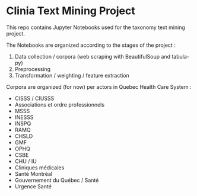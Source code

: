 # Clinia Text Mining Project

This repo contains Jupyter Notebooks used for the taxonomy text mining project. 

The Notebooks are organized according to the stages of the project : 

1. Data collection / corpora (web scraping with BeautifulSoup and tabula-py)
2. Preprocessing
3. Transformation / weighting / feature extraction

Corpora are organized (for now) per actors in Quebec Health Care System :
- CISSS / CIUSSS
- Associations et ordre professionnels
- MSSS
- INESSS
- INSPQ
- RAMQ
- CHSLD
- GMF
- OPHQ
- CSBE
- CHU / IU
- Cliniques médicales
- Santé Montréal
- Gouvernement du Québec / Santé
- Urgence Santé
